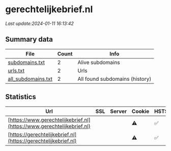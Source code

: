 # gerechtelijkebrief.nl
*Last update:2024-01-11 16:13:42*
## Summary data
| File       | Count | Info |
|------------|-------|------|
|[subdomains.txt](/data/gerechtelijkebrief/subdomains.txt)|2|Alive subdomains|
|[urls.txt](/data/gerechtelijkebrief/urls.txt)|2|Urls|
|[all_subdomains.txt](/data/gerechtelijkebrief/all_subdomains.txt)|2|All found subdomains (history)|
## Statistics
| Url | SSL | Server | Cookie | HSTS | CSP | XFO | XXP | RP | Tech |
|------------|-------|------|------|------|------|------|------|------|------|
|[https://www.gerechtelijkebrief.nl](https://www.gerechtelijkebrief.nl)| | |:warning: |:white_check_mark: | | | | |:white_check_mark: | |HSTS Microsoft ASP.N...| |
|[https://gerechtelijkebrief.nl](https://gerechtelijkebrief.nl)| | |:warning: |:white_check_mark: | | | | |:white_check_mark: | |HSTS Microsoft ASP.N...| |